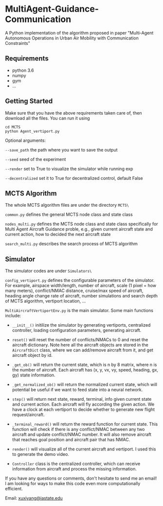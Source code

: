 # MultiAgent-Guidance-Communication

A Python implementation of the algorithm proposed in paper "Multi-Agent Autonomous Operations in Urban Air Mobility with Communication Constraints"

## Requirements

* python 3.6
* numpy
* gym
* ...


## Getting Started

Make sure that you have the above requirements taken care of, then download all the files. You can run it using

```
cd MCTS
python Agent_vertiport.py
```

Optional arguments:

`--save_path` the path where you want to save the output

`--seed` seed of the experiment

`--render` set to True to visualize the simulator while running exp

`--decentralized` set it to True for decentralized control, default False

## MCTS Algorithm
The whole MCTS algorithm files are under the directory `MCTS\`

`common.py` defines the general MCTS node class and state class

`nodes_multi.py` defines the MCTS node class and state class specifically for Multi Agent Aircraft Guidance proble, e.g., given current aircraft state and current action, how to decided the next aircraft state

`search_multi.py` describes the search process of MCTS algorithm

## Simulator
The simulator codes are under `Simulators\`

`config_vertiport.py` defines the configurable parameters of the simulator. For example, airspace width/length, number of aircraft, scale (1 pixel = how many meters), conflict/NMAC distance, cruise/max speed of aircraft, heading angle change rate of aircraft, number simulations and search depth of MCTS algorithm, vertiport location, ...

`MultiAircraftVertiportEnv.py` is the main simulator. Some main functions include:

* `__init__()` initilize the simulator by generating vertiports, centralized controller, loading configuration parameters, generating aircraft.

* `reset()` will reset the number of conflicts/NMACs to 0 and reset the aircraft dictionary. Note here all the aircraft objects are stored in the `AircraftDict` class, where we can add/remove aircraft from it, and get aircraft object by id.

* `_get_ob()` will return the current state, which is n by 8 matrix, where n is the number of aircraft. Each aircraft has (x, y, vx, vy, speed, heading, gx, gy) state information.

* `_get_normalized_ob()` will return the normalized current state, which will potential be useful if we want to feed state into a neural network.

* `step()` will return next state, reward, terminal, info given current state and current action. Each aircraft will fly according the given action. We have a clock at each vertiport to decide whether to generate new flight request/aircraft.

* `_terminal_reward()` will return the reward function for current state. This function will check if there is any conflict/NMAC between any two aircraft and update conflict/NMAC number. It will also remove aircraft that reaches goal position and aircraft pair that has NMAC.

* `render()` will visualize all of the current aircraft and vertiport. I used this to generate the demo video.

* `Controller` class is the centralized controller, which can receive information from aircraft and process the missing information.

If you have any questions or comments, don't hesitate to send me an email! I am looking for ways to make this code even more computationally efficient.

Email: xuxiyang@iastate.edu
